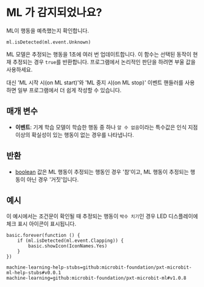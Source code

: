 # ML 가 감지되었나요?

ML이 행동을 예측했는지 확인합니다.

```sig
ml.isDetected(ml.event.Unknown)
```

ML 모델은 추정되는 행동을 1초에 여러 번 업데이트합니다. 이 함수는 선택된 동작이 현재 추정되는 경우 `true`를 반환합니다. 프로그램에서 논리적인 판단을 하려면 부울 값을 사용하세요.

대신 'ML 시작 시(on ML start)'와 'ML 중지 시(on ML stop)' 이벤트 핸들러를 사용하면 일부 프로그램에서 더 쉽게 작성할 수 있습니다.

## 매개 변수

- **이벤트**: 기계 학습 모델이 학습한 행동 중 하나 `알 수 없음`이라는 특수값은 인식 지점 이상의 확실성이 있는 행동이 없는 경우를 나타냅니다.

## 반환

- [boolean](/types/boolean) 값은 ML 행동이 추정되는 행동인 경우 '참'이고, ML 행동이 추정되는 행동이 아닌 경우 '거짓'입니다.

## 예시

이 예시에서는 조건문이 확인될 때 추정되는 행동이 `박수 치기`인 경우 LED 디스플레이에 체크 표시 아이콘이 표시됩니다.

```blocks
basic.forever(function () {
    if (ml.isDetected(ml.event.Clapping)) {
        basic.showIcon(IconNames.Yes)
    }
})
```

```package
machine-learning-help-stubs=github:microbit-foundation/pxt-microbit-ml-help-stubs#v0.0.1
machine-learning=github:microbit-foundation/pxt-microbit-ml#v1.0.8
```
